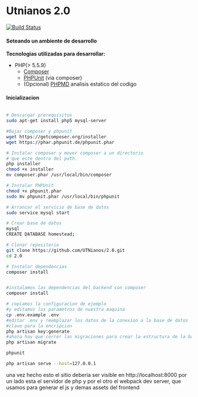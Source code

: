 # Utnianos 2.0

[![Build Status](https://travis-ci.org/UTNianos/2.0.svg?branch=master)](https://travis-ci.org/UTNianos/2.0)

#### Seteando un ambiente de desarrollo

**Tecnologias utilizadas para desarrollar:**
 
- PHP(> 5.5.9)
    - [Composer](https://getcomposer.org/doc/00-intro.md)
    - [PHPUnit](https://phpunit.de/) (via composer) 
    - (Opcional) [PHPMD](http://phpmd.org/download/index.html) analisis estatico del codigo

    
#### Inicializacion


```sh

# Descargar prerequisitos
sudo apt-get install php5 mysql-server

#Bajar composer y phpunit
wget https://getcomposer.org/installer
wget https://phar.phpunit.de/phpunit.phar

# Instalar composer y mover composer a un directorio
# que este dentro del path.
php installer
chmod +x installer
mv composer.phar /usr/local/bin/composer

# Instalar PHPUnit
chmod +x phpunit.phar
sudo mv phpunit.phar /usr/local/bin/phpunit

# Arrancar el servicio de base de datos
sudo service mysql start

# Crear base de datos
mysql
CREATE DATABASE homestead;

# Clonar repositorio
git clone https://github.com/UTNianos/2.0.git
cd 2.0

# Instalar dependencias
composer install


#instalamos las dependencias del backend con composer
composer install

# copiamos la configuracion de ejemplo 
#y editamos los parametros de nuestra maquina
cp .env.example .env
#editar .env y reemplazar los datos de la conexion a la base de datos
#clave para la encripcion
php artisan key:generate
#ahora hay que correr las migraciones para crear la estructura de la base de datos
php artisan migrate

phpunit

php artisan serve --host=127.0.0.1
```

una vez hecho esto el sitio deberia ser visible en http://localhost:8000
por un lado esta el servidor de php y por el otro el webpack dev server, que usamos para generar el js y demas assets del frontend
